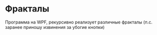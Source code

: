# Фракталы
Программа на WPF, рекурсивно реализует различные фракталы
(п.с. заранее приношу извинения за убогие кнопки)
